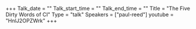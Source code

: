 +++
Talk_date = ""
Talk_start_time = ""
Talk_end_time = ""
Title = "The Five Dirty Words of CI"
Type = "talk"
Speakers = ["paul-reed"]
youtube = "HnlJ2OPZWrk"
+++
